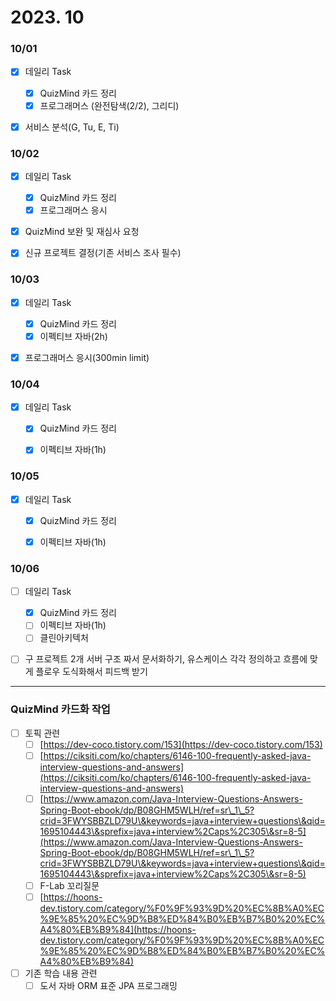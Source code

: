 # 2023. 10

### 10/01

* [x] 데일리 Task
  * [x] QuizMind 카드 정리
  * [x] 프로그래머스 (완전탐색(2/2), 그리디)
* [x] 서비스 분석(G, Tu, E, Ti)



### 10/02

* [x] 데일리 Task
  * [x] QuizMind 카드 정리
  * [x] 프로그래머스 응시
* [x] QuizMind 보완 및 재심사 요청
* [x] 신규 프로젝트 결정(기존 서비스 조사 필수)



### 10/03

* [x] 데일리 Task
  * [x] QuizMind 카드 정리
  * [x] 이펙티브 자바(2h)
* [x] 프로그래머스 응시(300min limit)



### 10/04

* [x] 데일리 Task
  * [x] QuizMind 카드 정리
  * [x] 이펙티브 자바(1h)



### 10/05

* [x] 데일리 Task
  * [x] QuizMind 카드 정리
  * [x] 이펙티브 자바(1h)



### 10/06

* [ ] 데일리 Task
  * [x] QuizMind 카드 정리
  * [ ] 이펙티브 자바(1h)
  * [ ] 클린아키텍처
* [ ] 구 프로젝트 2개 서버 구조 짜서 문서화하기, 유스케이스 각각 정의하고 흐름에 맞게 플로우 도식화해서 피드백 받기



***

### QuizMind 카드화 작업

* [ ] 토픽 관련
  * [ ] [https://dev-coco.tistory.com/153](https://dev-coco.tistory.com/153)
  * [ ] [https://ciksiti.com/ko/chapters/6146-100-frequently-asked-java-interview-questions-and-answers](https://ciksiti.com/ko/chapters/6146-100-frequently-asked-java-interview-questions-and-answers)
  * [ ] [https://www.amazon.com/Java-Interview-Questions-Answers-Spring-Boot-ebook/dp/B08GHM5WLH/ref=sr\_1\_5?crid=3FWYSBBZLD79U\&keywords=java+interview+questions\&qid=1695104443\&sprefix=java+interview%2Caps%2C305\&sr=8-5](https://www.amazon.com/Java-Interview-Questions-Answers-Spring-Boot-ebook/dp/B08GHM5WLH/ref=sr\_1\_5?crid=3FWYSBBZLD79U\&keywords=java+interview+questions\&qid=1695104443\&sprefix=java+interview%2Caps%2C305\&sr=8-5)
  * [ ] F-Lab 꼬리질문
  * [ ] [https://hoons-dev.tistory.com/category/%F0%9F%93%9D%20%EC%8B%A0%EC%9E%85%20%EC%9D%B8%ED%84%B0%EB%B7%B0%20%EC%A4%80%EB%B9%84](https://hoons-dev.tistory.com/category/%F0%9F%93%9D%20%EC%8B%A0%EC%9E%85%20%EC%9D%B8%ED%84%B0%EB%B7%B0%20%EC%A4%80%EB%B9%84)
* [ ] 기존 학습 내용 관련
  * [ ] 도서 자바 ORM 표준 JPA 프로그래밍
